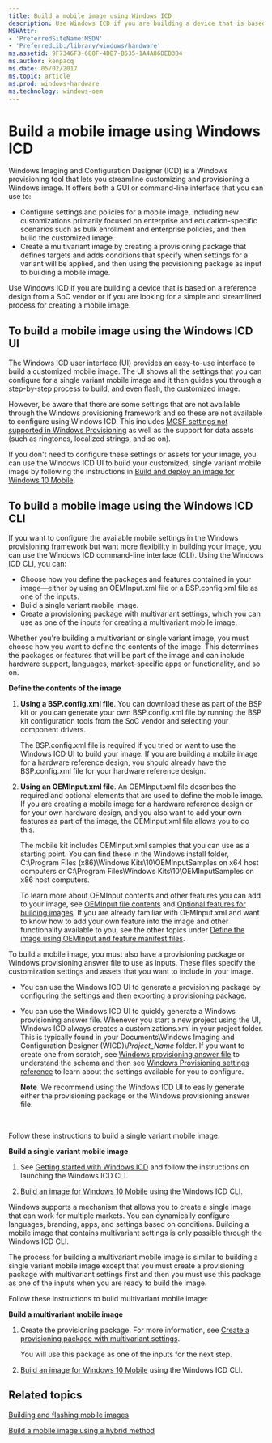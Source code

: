 ```yaml
---
title: Build a mobile image using Windows ICD
description: Use Windows ICD if you are building a device that is based on a reference design from a SoC vendor or if you are looking for a simple and streamlined process for creating a mobile image.
MSHAttr:
- 'PreferredSiteName:MSDN'
- 'PreferredLib:/library/windows/hardware'
ms.assetid: 9F7346F3-688F-4DB7-B535-1A4A86DEB3B4
ms.author: kenpacq
ms.date: 05/02/2017
ms.topic: article
ms.prod: windows-hardware
ms.technology: windows-oem
---
```


# Build a mobile image using Windows ICD


Windows Imaging and Configuration Designer (ICD) is a Windows provisioning tool that lets you streamline customizing and provisioning a Windows image. It offers both a GUI or command-line interface that you can use to:

-   Configure settings and policies for a mobile image, including new customizations primarily focused on enterprise and education-specific scenarios such as bulk enrollment and enterprise policies, and then build the customized image.
-   Create a multivariant image by creating a provisioning package that defines targets and adds conditions that specify when settings for a variant will be applied, and then using the provisioning package as input to building a mobile image.

Use Windows ICD if you are building a device that is based on a reference design from a SoC vendor or if you are looking for a simple and streamlined process for creating a mobile image.

## To build a mobile image using the Windows ICD UI


The Windows ICD user interface (UI) provides an easy-to-use interface to build a customized mobile image. The UI shows all the settings that you can configure for a single variant mobile image and it then guides you through a step-by-step process to build, and even flash, the customized image.

However, be aware that there are some settings that are not available through the Windows provisioning framework and so these are not available to configure using Windows ICD. This includes [MCSF settings not supported in Windows Provisioning](https://msdn.microsoft.com/library/windows/hardware/mt573153) as well as the support for data assets (such as ringtones, localized strings, and so on).

If you don't need to configure these settings or assets for your image, you can use the Windows ICD UI to build your customized, single variant mobile image by following the instructions in [Build and deploy an image for Windows 10 Mobile](https://msdn.microsoft.com/library/windows/hardware/dn916106).

## To build a mobile image using the Windows ICD CLI


If you want to configure the available mobile settings in the Windows provisioning framework but want more flexibility in building your image, you can use the Windows ICD command-line interface (CLI). Using the Windows ICD CLI, you can:

-   Choose how you define the packages and features contained in your image—either by using an OEMInput.xml file or a BSP.config.xml file as one of the inputs.
-   Build a single variant mobile image.
-   Create a provisioning package with multivariant settings, which you can use as one of the inputs for creating a multivariant mobile image.

Whether you're building a multivariant or single variant image, you must choose how you want to define the contents of the image. This determines the packages or features that will be part of the image and can include hardware support, languages, market-specific apps or functionality, and so on.

**Define the contents of the image**

1.  **Using a BSP.config.xml file**. You can download these as part of the BSP kit or you can generate your own BSP.config.xml file by running the BSP kit configuration tools from the SoC vendor and selecting your component drivers.

    The BSP.config.xml file is required if you tried or want to use the Windows ICD UI to build your image. If you are building a mobile image for a hardware reference design, you should already have the BSP.config.xml file for your hardware reference design.

2.  **Using an OEMInput.xml file**. An OEMInput.xml file describes the required and optional elements that are used to define the mobile image. If you are creating a mobile image for a hardware reference design or for your own hardware design, and you also want to add your own features as part of the image, the OEMInput.xml file allows you to do this.

    The mobile kit includes OEMInput.xml samples that you can use as a starting point. You can find these in the Windows install folder, C:\\Program Files (x86)\\Windows Kits\\10\\OEMInputSamples on x64 host computers or C:\\Program Files\\Windows Kits\\10\\OEMInputSamples on x86 host computers.

    To learn more about OEMInput contents and other features you can add to your image, see [OEMInput file contents](oeminput-file-contents.md) and [Optional features for building images](optional-features-for-building-images.md). If you are already familiar with OEMInput.xml and want to know how to add your own feature into the image and other functionality available to you, see the other topics under [Define the image using OEMInput and feature manifest files](define-the-image-using-oeminput-and-feature-manifest-files.md).

To build a mobile image, you must also have a provisioning package or Windows provisioning answer file to use as inputs. These files specify the customization settings and assets that you want to include in your image.

-   You can use the Windows ICD UI to generate a provisioning package by configuring the settings and then exporting a provisioning package.

-   You can use the Windows ICD UI to quickly generate a Windows provisioning answer file. Whenever you start a new project using the UI, Windows ICD always creates a customizations.xml in your project folder. This is typically found in your Documents\\Windows Imaging and Configuration Designer (WICD)\\*Project\_Name* folder. If you want to create one from scratch, see [Windows provisioning answer file](https://msdn.microsoft.com/library/windows/hardware/dn916153) to understand the schema and then see [Windows Provisioning settings reference](https://msdn.microsoft.com/library/windows/hardware/dn953942) to learn about the settings available for you to configure.

    **Note**  We recommend using the Windows ICD UI to easily generate either the provisioning package or the Windows provisioning answer file.

     

Follow these instructions to build a single variant mobile image:

**Build a single variant mobile image**

1.  See [Getting started with Windows ICD](https://msdn.microsoft.com/library/windows/hardware/dn916112) and follow the instructions on launching the Windows ICD CLI.

2.  [Build an image for Windows 10 Mobile](https://msdn.microsoft.com/library/windows/hardware/dn916115#to_build_a_mobile_image) using the Windows ICD CLI.

Windows supports a mechanism that allows you to create a single image that can work for multiple markets. You can dynamically configure languages, branding, apps, and settings based on conditions. Building a mobile image that contains multivariant settings is only possible through the Windows ICD CLI.

The process for building a multivariant mobile image is similar to building a single variant mobile image except that you must create a provisioning package with multivariant settings first and then you must use this package as one of the inputs when you are ready to build the image.

Follow these instructions to build multivariant mobile image:

**Build a multivariant mobile image**

1.  Create the provisioning package. For more information, see [Create a provisioning package with multivariant settings](https://msdn.microsoft.com/library/windows/hardware/dn916108).

    You will use this package as one of the inputs for the next step.

2.  [Build an image for Windows 10 Mobile](https://msdn.microsoft.com/library/windows/hardware/dn916115#to_build_a_mobile_image) using the Windows ICD CLI.

## Related topics


[Building and flashing mobile images](building-and-flashing-images.md)

[Build a mobile image using a hybrid method](build-a-mobile-image-using-windows-provisioning-and-mcsf-answer-files.md)

 

 







